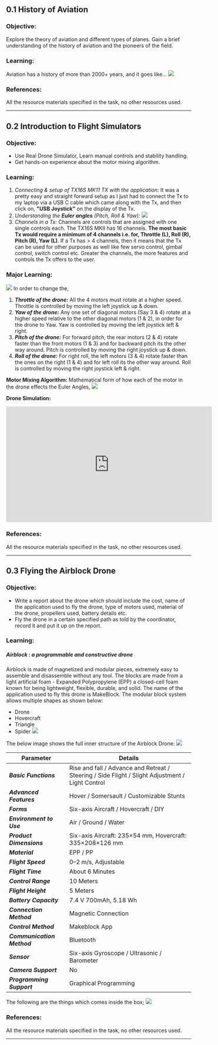 ## **0.1 History of Aviation**
### **Objective:** 
Explore the theory of aviation and different types of planes. Gain a brief understanding of the history of aviation and the pioneers of the field.
### **Learning:**
Aviation has a history of more than 2000+ years, and it goes like...
![](https://raw.githubusercontent.com/Asshray-Sudhakar/Marvel-Aviation-Level-1-/087c68a8d293b8beef80768d87e482fd54c8e34b/Untitled%20Diagram.drawio.svg)
### **References:**
All the resource materials specified in the task, no other resources used.

---
## **0.2 Introduction to Flight Simulators**
### **Objective:**
- Use Real Drone Simulator, Learn manual controls and stability handling. 
- Get hands-on experience about the motor mixing algorithm.
### **Learning:** 
1. *Connecting & setup of TX16S MK11 TX with the application:*
   It was a pretty easy and straight forward setup as I just had to connect the Tx to my laptop via a USB C cable which came along with the Tx, and then click on, **"USB Joystick"** on the display of the Tx. 
2. *Understanding the **Euler angles** (Pitch, Roll & Yaw):*
   ![](https://media.githubusercontent.com/media/Asshray-Sudhakar/Marvel-Aviation-Level-1-/main/9.gif)
3. *Channels in a Tx:*
   Channels are controls that are assigned with one single controls each. The TX16S MKII has 16 channels. **The most basic Tx would require a minimum of 4 channels i.e. for, Throttle (L), Roll (R), Pitch (R), Yaw (L)**. If a Tx has > 4 channels, then it means that the Tx can be used for other purposes as well like few servo control, gimbal control, switch control etc.  Greater the channels, the more features and controls the Tx offers to the user. 
### **Major Learning:**
 ![](https://github.com/Asshray-Sudhakar/Marvel-Aviation-Level-1-/blob/main/BDX9B.jpg?raw=true) 
 In order to change the,
 1. ***Throttle of the drone:*** All the 4 motors must rotate at a higher speed. Throttle is controlled by moving the left joystick up & down.
 2. ***Yaw of the drone:*** Any one set of diagonal motors (Say 3 & 4) rotate at a higher speed relative to the other diagonal motors (1 & 2), in order for the drone to Yaw. Yaw is controlled by moving the left joystick left & right.
 3. ***Pitch of the drone:*** For forward pitch, the rear motors (2 & 4) rotate faster than the front motors (1 & 3) and for backward pitch its the other way around. Pitch is controlled by moving the right joystick up & down.
 4. ***Roll of the drone:*** For right roll, the left motors (3 & 4) rotate faster than the ones on the right (1 & 4) and for left roll its the other way around. Roll is controlled by moving the right joystick left & right. 

**Motor Mixing Algorithm:**
Mathematical form of how each of the motor in the drone effects the Euler Angles,
![](https://raw.githubusercontent.com/Asshray-Sudhakar/Marvel-Aviation-Level-1-/refs/heads/main/Motor%20Mixing%20Algorith.png)

**Drone Simulation:**
<iframe width="560" height="315" src="https://www.youtube.com/embed/j0Xij14XM9k?si=hAH6ggq9hXXJ3iWD" title="YouTube video player" frameborder="0" allow="accelerometer; autoplay; clipboard-write; encrypted-media; gyroscope; picture-in-picture; web-share" referrerpolicy="strict-origin-when-cross-origin" allowfullscreen></iframe>

### **References:**
All the resource materials specified in the task, no other resources used.

---

## **0.3 Flying the Airblock Drone**
### **Objective:**  
- Write a report about the drone which should include the cost, name of the application used to fly the drone, type of motors used, material of the drone, propellers used, battery details etc.
- Fly the drone in a certain specified path as told by the coordinator, record it and put it up on the report.
### **Learning:**
##### Airblock : a programmable and constructive drone
Airblock is made of magnetized and modular pieces, extremely easy to assemble and disassemble without any tool. The blocks are made from a light artificial foam - Expanded Polypropylene (EPP)  a closed-cell foam known for being lightweight, flexible, durable, and solid. The name of the application used to fly this drone is MakeBlock.
The modular block system allows multiple shapes as shown below:
- Drone
- Hovercraft
- Triangle
- Spider
![](https://github.com/Asshray-Sudhakar/Marvel-Aviation-Level-1-/blob/main/les%20formes%20du%20drone%20airblock.png?raw=true)

The below image shows the full inner structure of the Airblock Drone:
![](https://github.com/Asshray-Sudhakar/Marvel-Aviation-Level-1-/blob/main/composants%20du%20drone%20airblock.jpg?raw=true)

| **Parameter**              | **Details**                                                                                      |
| -------------------------- | ------------------------------------------------------------------------------------------------ |
| ***Basic Functions***      | Rise and fall / Advance and Retreat / Steering / Side Flight / Slight Adjustment / Light Control |
| ***Advanced Features***    | Hover / Somersault / Customizable Stunts                                                         |
| ***Forms***                | Six-axis Aircraft / Hovercraft / DIY                                                             |
| ***Environment to Use***   | Air / Ground / Water                                                                             |
| ***Product Dimensions***   | Six-axis Aircraft: 235×54 mm, Hovercraft: 335×208×126 mm                                         |
| ***Material***             | EPP / PP                                                                                         |
| ***Flight Speed***         | 0–2 m/s, Adjustable                                                                              |
| ***Flight Time***          | About 6 Minutes                                                                                  |
| ***Control Range***        | 10 Meters                                                                                        |
| ***Flight Height***        | 5 Meters                                                                                         |
| ***Battery Capacity***     | 7.4 V 700mAh, 5.18 Wh                                                                            |
| ***Connection Method***    | Magnetic Connection                                                                              |
| ***Control Method***       | Makeblock App                                                                                    |
| ***Communication Method*** | Bluetooth                                                                                        |
| ***Sensor***               | Six-axis Gyroscope / Ultrasonic / Barometer                                                      |
| ***Camera Support***       | No                                                                                               |
| ***Programming Support***  | Graphical Programming                                                                            |

The following are the things which comes inside the box;
![](https://github.com/Asshray-Sudhakar/Marvel-Aviation-Level-1-/blob/main/dans-la-boite-airblock.jpg?raw=true)
### **References:**
All the resource materials specified in the task, no other resources used.

---

